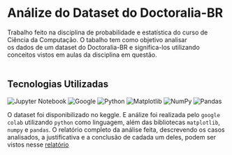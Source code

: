 # Análize do Dataset do Doctoralia-BR 

Trabalho feito na disciplina de probabilidade e estatística do curso de Ciência da Computação. O tabalho tem como objetivo analisar<br>
os dados de um dataset do Doctoralia-BR e significa-los 
utilizando conceitos vistos em aulas da disciplina em questão.
<br><br>

## Tecnologias Utilizadas
![Jupyter Notebook](https://img.shields.io/badge/jupyter-%23FA0F00.svg?style=for-the-badge&logo=jupyter&logoColor=white)
![Google](https://img.shields.io/badge/google-4285F4?style=for-the-badge&logo=google&logoColor=white)
![Python](https://img.shields.io/badge/python-3670A0?style=for-the-badge&logo=python&logoColor=ffdd54)
![Matplotlib](https://img.shields.io/badge/Matplotlib-%23ffffff.svg?style=for-the-badge&logo=Matplotlib&logoColor=black)
![NumPy](https://img.shields.io/badge/numpy-%23013243.svg?style=for-the-badge&logo=numpy&logoColor=white)
![Pandas](https://img.shields.io/badge/pandas-%23150458.svg?style=for-the-badge&logo=pandas&logoColor=white)


O dataset foi disponibilizado no keggle. E análize foi realizada pelo <code>google colab</code> utilizando <code>python</code> como linguagem, além das bibliotecas <code>matplotlib</code>, <code>numpy</code> e <code>pandas</code>.
O relatório completo da análise feita, descrevendo os casos analisados, a justificativa e a conclusão de cadada um deles, podem ser vistos nesse [relatório](https://docs.google.com/document/d/19Vqwa0p6UM6KcyHD6GKa95gDKoY5dZ2FCkqJWH5Hi9c/edit?usp=sharing)
